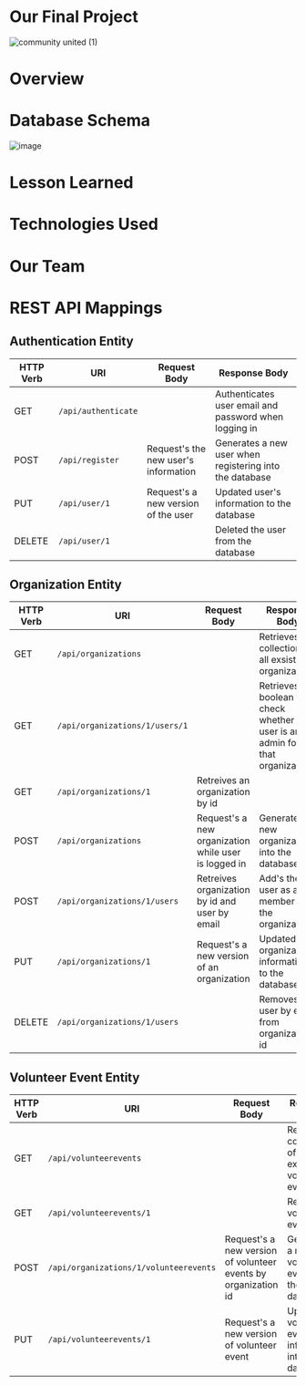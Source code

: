 # Our Final Project
![community united (1)](https://user-images.githubusercontent.com/113270980/218788432-69d7155f-6eee-460b-840c-a4f428c09b5a.png)


# Overview 

# Database Schema
![image](https://user-images.githubusercontent.com/113270980/218789044-2dd311f3-9f6f-4e91-93d8-c0aa0239c10b.png)


# Lesson Learned 

# Technologies Used

# Our Team

# REST API Mappings

## Authentication Entity 

| HTTP Verb | URI                  | Request Body | Response Body |
|-----------|----------------------|--------------|---------------|
| GET       | `/api/authenticate`    |               | Authenticates user email and password when logging in
| POST       | `/api/register` | Request's the new user's information     | Generates a new user when registering into the database |
| PUT       | `/api/user/1` |  Request's a new version of the user | Updated user's information to the database |
| DELETE    | `/api/user/1` |              | Deleted the user from the database|


## Organization Entity

| HTTP Verb | URI                  | Request Body | Response Body |
|-----------|----------------------|--------------|---------------|
| GET       | `/api/organizations`    |               | Retrieves a collection of all exsisting organizations
| GET       | `/api/organizations/1/users/1` |    | Retrieves a boolean to check whether a user is an admin for that organization|
| GET       | `/api/organizations/1` |  Retreives an organization by id |
| POST    | `/api/organizations` | Request's a new organization while user is logged in            | Generates a new organization into the database|
| POST       | `/api/organizations/1/users` |  Retreives organization by id and user by email | Add's the user as a member to the organization  |
| PUT       | `/api/organizations/1` |  Request's a new version of an organization | Updated organization information to the database
| DELETE       | `/api/organizations/1/users` |   |  Removes user by email from organization id        |


## Volunteer Event Entity

| HTTP Verb | URI                  | Request Body | Response Body |
|-----------|----------------------|--------------|---------------|
| GET       | `/api/volunteerevents`    |               | Retrieves a collection of all exsisting volunteer events
| GET       | `/api/volunteerevents/1` | | Retrieves a volunteer event by id |
| POST       | `/api/organizations/1/volunteerevents` |  Request's a new version of volunteer events by organization id | Generates a new volunteer event into the database |
| PUT    | `/api/volunteerevents/1` |  Request's a new version of volunteer event           | Updated volunteer event information into the database|



